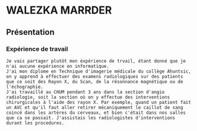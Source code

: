 # WALEZKA MARRDER 
## Présentation
### Expérience de travail
    Je vais partager plutôt mon éxpérience de trvail, étant donné que je n'ai aucune expérience en informatique.
    J'ai mon diplome en Technique d'imagerie médicale du collège Ahuntsic, on y apprend à effectuer des examens radiologiques sur des patients que ce soit des Rayon X, du Scan, de la résonnance magnétique ou de l'échographie. 
    J'ai travaillé au CHUM pendant 3 ans dans la section d'angio radiologie, soit la section où on y effectue des interventions chirurgicales à l'aide des rayon X. Par exemple, quand un patient fait un AVC et qu'il faut aller retirer mécaniquement le caillot de sang coincé dans les artères du cerveaux, et bien c'était dans nos salles que ca se passait. J'assistais les radiologistes d'interventions durant les procedures.  